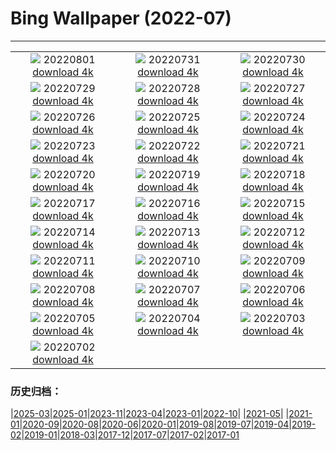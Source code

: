 # Bing Wallpaper (2022-07)
**************
| | | |
| :----: | :----: | :----: |
| ![](https://www.bing.com/th?id=OHR.LavaTube_IT-IT4336615406_1920x1080.jpg) 20220801 [download 4k](https://www.bing.com/th?id=OHR.LavaTube_IT-IT4336615406_UHD.jpg) | ![](https://www.bing.com/th?id=OHR.NoctilucentClouds_IT-IT4014428916_1920x1080.jpg) 20220731 [download 4k](https://www.bing.com/th?id=OHR.NoctilucentClouds_IT-IT4014428916_UHD.jpg) | ![](https://www.bing.com/th?id=OHR.FiordlandRainforest_IT-IT3158058315_1920x1080.jpg) 20220730 [download 4k](https://www.bing.com/th?id=OHR.FiordlandRainforest_IT-IT3158058315_UHD.jpg) |
| ![](https://www.bing.com/th?id=OHR.FourTigresses_IT-IT2811928200_1920x1080.jpg) 20220729 [download 4k](https://www.bing.com/th?id=OHR.FourTigresses_IT-IT2811928200_UHD.jpg) | ![](https://www.bing.com/th?id=OHR.LongsPeak_IT-IT7923638021_1920x1080.jpg) 20220728 [download 4k](https://www.bing.com/th?id=OHR.LongsPeak_IT-IT7923638021_UHD.jpg) | ![](https://www.bing.com/th?id=OHR.NabateanTomb_IT-IT7561318666_1920x1080.jpg) 20220727 [download 4k](https://www.bing.com/th?id=OHR.NabateanTomb_IT-IT7561318666_UHD.jpg) |
| ![](https://www.bing.com/th?id=OHR.MangroveDay_IT-IT6953196458_1920x1080.jpg) 20220726 [download 4k](https://www.bing.com/th?id=OHR.MangroveDay_IT-IT6953196458_UHD.jpg) | ![](https://www.bing.com/th?id=OHR.PiramidiTerra_IT-IT9212729918_1920x1080.jpg) 20220725 [download 4k](https://www.bing.com/th?id=OHR.PiramidiTerra_IT-IT9212729918_UHD.jpg) | ![](https://www.bing.com/th?id=OHR.AmeliaEarhart_IT-IT5189469482_1920x1080.jpg) 20220724 [download 4k](https://www.bing.com/th?id=OHR.AmeliaEarhart_IT-IT5189469482_UHD.jpg) |
| ![](https://www.bing.com/th?id=OHR.FoxgloveHawkmoth_IT-IT4654185472_1920x1080.jpg) 20220723 [download 4k](https://www.bing.com/th?id=OHR.FoxgloveHawkmoth_IT-IT4654185472_UHD.jpg) | ![](https://www.bing.com/th?id=OHR.SGIMontenegro_IT-IT4096171972_1920x1080.jpg) 20220722 [download 4k](https://www.bing.com/th?id=OHR.SGIMontenegro_IT-IT4096171972_UHD.jpg) | ![](https://www.bing.com/th?id=OHR.AbbeyGardens_IT-IT2428533452_1920x1080.jpg) 20220721 [download 4k](https://www.bing.com/th?id=OHR.AbbeyGardens_IT-IT2428533452_UHD.jpg) |
| ![](https://www.bing.com/th?id=OHR.MoonPhases_IT-IT1480745106_1920x1080.jpg) 20220720 [download 4k](https://www.bing.com/th?id=OHR.MoonPhases_IT-IT1480745106_UHD.jpg) | ![](https://www.bing.com/th?id=OHR.FraueninselChiemsee_IT-IT0708342197_1920x1080.jpg) 20220719 [download 4k](https://www.bing.com/th?id=OHR.FraueninselChiemsee_IT-IT0708342197_UHD.jpg) | ![](https://www.bing.com/th?id=OHR.OmijimaIsland_IT-IT8907721796_1920x1080.jpg) 20220718 [download 4k](https://www.bing.com/th?id=OHR.OmijimaIsland_IT-IT8907721796_UHD.jpg) |
| ![](https://www.bing.com/th?id=OHR.CoyoteButtes_IT-IT0402936241_1920x1080.jpg) 20220717 [download 4k](https://www.bing.com/th?id=OHR.CoyoteButtes_IT-IT0402936241_UHD.jpg) | ![](https://www.bing.com/th?id=OHR.AmericanGoldfinch_IT-IT8989086648_1920x1080.jpg) 20220716 [download 4k](https://www.bing.com/th?id=OHR.AmericanGoldfinch_IT-IT8989086648_UHD.jpg) | ![](https://www.bing.com/th?id=OHR.Arrone_IT-IT8273259986_1920x1080.jpg) 20220715 [download 4k](https://www.bing.com/th?id=OHR.Arrone_IT-IT8273259986_UHD.jpg) |
| ![](https://www.bing.com/th?id=OHR.BabyLemons_IT-IT7949615555_1920x1080.jpg) 20220714 [download 4k](https://www.bing.com/th?id=OHR.BabyLemons_IT-IT7949615555_UHD.jpg) | ![](https://www.bing.com/th?id=OHR.BasaltGiants_IT-IT2848780149_1920x1080.jpg) 20220713 [download 4k](https://www.bing.com/th?id=OHR.BasaltGiants_IT-IT2848780149_UHD.jpg) | ![](https://www.bing.com/th?id=OHR.SpiralHill_IT-IT2094565233_1920x1080.jpg) 20220712 [download 4k](https://www.bing.com/th?id=OHR.SpiralHill_IT-IT2094565233_UHD.jpg) |
| ![](https://www.bing.com/th?id=OHR.BarcelonaPop_IT-IT6132878773_1920x1080.jpg) 20220711 [download 4k](https://www.bing.com/th?id=OHR.BarcelonaPop_IT-IT6132878773_UHD.jpg) | ![](https://www.bing.com/th?id=OHR.OludenizTurkey_IT-IT5848710589_1920x1080.jpg) 20220710 [download 4k](https://www.bing.com/th?id=OHR.OludenizTurkey_IT-IT5848710589_UHD.jpg) | ![](https://www.bing.com/th?id=OHR.DolomitesMW_IT-IT5109313358_1920x1080.jpg) 20220709 [download 4k](https://www.bing.com/th?id=OHR.DolomitesMW_IT-IT5109313358_UHD.jpg) |
| ![](https://www.bing.com/th?id=OHR.PreveliGorge_IT-IT4499623679_1920x1080.jpg) 20220708 [download 4k](https://www.bing.com/th?id=OHR.PreveliGorge_IT-IT4499623679_UHD.jpg) | ![](https://www.bing.com/th?id=OHR.HecetaHead_IT-IT4134083245_1920x1080.jpg) 20220707 [download 4k](https://www.bing.com/th?id=OHR.HecetaHead_IT-IT4134083245_UHD.jpg) | ![](https://www.bing.com/th?id=OHR.KissingPuffins_IT-IT2452643321_1920x1080.jpg) 20220706 [download 4k](https://www.bing.com/th?id=OHR.KissingPuffins_IT-IT2452643321_UHD.jpg) |
| ![](https://www.bing.com/th?id=OHR.PontesantangeloRome_IT-IT1719155933_1920x1080.jpg) 20220705 [download 4k](https://www.bing.com/th?id=OHR.PontesantangeloRome_IT-IT1719155933_UHD.jpg) | ![](https://www.bing.com/th?id=OHR.FannetteIsland_IT-IT8907781262_1920x1080.jpg) 20220704 [download 4k](https://www.bing.com/th?id=OHR.FannetteIsland_IT-IT8907781262_UHD.jpg) | ![](https://www.bing.com/th?id=OHR.SummerDogs_IT-IT4694361366_1920x1080.jpg) 20220703 [download 4k](https://www.bing.com/th?id=OHR.SummerDogs_IT-IT4694361366_UHD.jpg) |
| ![](https://www.bing.com/th?id=OHR.HalfwayDay_IT-IT3902630920_1920x1080.jpg) 20220702 [download 4k](https://www.bing.com/th?id=OHR.HalfwayDay_IT-IT3902630920_UHD.jpg) |  |  |

### 历史归档：

|[2025-03](bing/2025-03/2025-03.md)|[2025-01](bing/2025-01/2025-01.md)|[2023-11](bing/2023-11/2023-11.md)|[2023-04](bing/2023-04/2023-04.md)|[2023-01](bing/2023-01/2023-01.md)|[2022-10](bing/2022-10/2022-10.md)|
|[2021-05](bing/2021-05/2021-05.md)|
|[2021-01](bing/2021-01/2021-01.md)|[2020-09](bing/2020-09/2020-09.md)|[2020-08](bing/2020-08/2020-08.md)|[2020-06](bing/2020-06/2020-06.md)|[2020-01](bing/2020-01/2020-01.md)|[2019-08](bing/2019-08/2019-08.md)|[2019-07](bing/2019-07/2019-07.md)|[2019-04](bing/2019-04/2019-04.md)|[2019-02](bing/2019-02/2019-02.md)|[2019-01](bing/2019-01/2019-01.md)|[2018-03](bing/2018-03/2018-03.md)|[2017-12](bing/2017-12/2017-12.md)|[2017-07](bing/2017-07/2017-07.md)|[2017-02](bing/2017-02/2017-02.md)|[2017-01](bing/2017-01/2017-01.md)